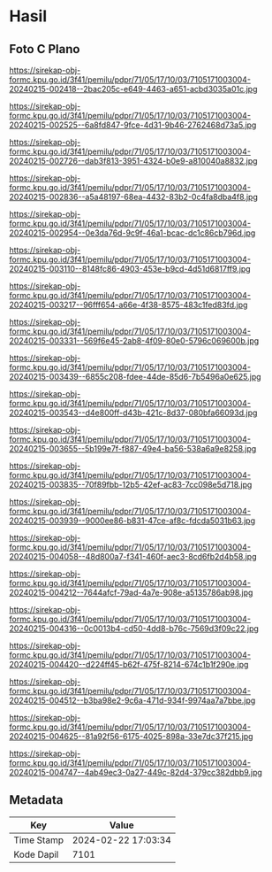 # Hasil

## Foto C Plano

https://sirekap-obj-formc.kpu.go.id/3f41/pemilu/pdpr/71/05/17/10/03/7105171003004-20240215-002418--2bac205c-e649-4463-a651-acbd3035a01c.jpg

https://sirekap-obj-formc.kpu.go.id/3f41/pemilu/pdpr/71/05/17/10/03/7105171003004-20240215-002525--6a8fd847-9fce-4d31-9b46-2762468d73a5.jpg

https://sirekap-obj-formc.kpu.go.id/3f41/pemilu/pdpr/71/05/17/10/03/7105171003004-20240215-002726--dab3f813-3951-4324-b0e9-a810040a8832.jpg

https://sirekap-obj-formc.kpu.go.id/3f41/pemilu/pdpr/71/05/17/10/03/7105171003004-20240215-002836--a5a48197-68ea-4432-83b2-0c4fa8dba4f8.jpg

https://sirekap-obj-formc.kpu.go.id/3f41/pemilu/pdpr/71/05/17/10/03/7105171003004-20240215-002954--0e3da76d-9c9f-46a1-bcac-dc1c86cb796d.jpg

https://sirekap-obj-formc.kpu.go.id/3f41/pemilu/pdpr/71/05/17/10/03/7105171003004-20240215-003110--8148fc86-4903-453e-b9cd-4d51d6817ff9.jpg

https://sirekap-obj-formc.kpu.go.id/3f41/pemilu/pdpr/71/05/17/10/03/7105171003004-20240215-003217--96fff654-a66e-4f38-8575-483c1fed83fd.jpg

https://sirekap-obj-formc.kpu.go.id/3f41/pemilu/pdpr/71/05/17/10/03/7105171003004-20240215-003331--569f6e45-2ab8-4f09-80e0-5796c069600b.jpg

https://sirekap-obj-formc.kpu.go.id/3f41/pemilu/pdpr/71/05/17/10/03/7105171003004-20240215-003439--6855c208-fdee-44de-85d6-7b5496a0e625.jpg

https://sirekap-obj-formc.kpu.go.id/3f41/pemilu/pdpr/71/05/17/10/03/7105171003004-20240215-003543--d4e800ff-d43b-421c-8d37-080bfa66093d.jpg

https://sirekap-obj-formc.kpu.go.id/3f41/pemilu/pdpr/71/05/17/10/03/7105171003004-20240215-003655--5b199e7f-f887-49e4-ba56-538a6a9e8258.jpg

https://sirekap-obj-formc.kpu.go.id/3f41/pemilu/pdpr/71/05/17/10/03/7105171003004-20240215-003835--70f89fbb-12b5-42ef-ac83-7cc098e5d718.jpg

https://sirekap-obj-formc.kpu.go.id/3f41/pemilu/pdpr/71/05/17/10/03/7105171003004-20240215-003939--9000ee86-b831-47ce-af8c-fdcda5031b63.jpg

https://sirekap-obj-formc.kpu.go.id/3f41/pemilu/pdpr/71/05/17/10/03/7105171003004-20240215-004058--48d800a7-f341-460f-aec3-8cd6fb2d4b58.jpg

https://sirekap-obj-formc.kpu.go.id/3f41/pemilu/pdpr/71/05/17/10/03/7105171003004-20240215-004212--7644afcf-79ad-4a7e-908e-a5135786ab98.jpg

https://sirekap-obj-formc.kpu.go.id/3f41/pemilu/pdpr/71/05/17/10/03/7105171003004-20240215-004316--0c0013b4-cd50-4dd8-b76c-7569d3f09c22.jpg

https://sirekap-obj-formc.kpu.go.id/3f41/pemilu/pdpr/71/05/17/10/03/7105171003004-20240215-004420--d224ff45-b62f-475f-8214-674c1b1f290e.jpg

https://sirekap-obj-formc.kpu.go.id/3f41/pemilu/pdpr/71/05/17/10/03/7105171003004-20240215-004512--b3ba98e2-9c6a-471d-934f-9974aa7a7bbe.jpg

https://sirekap-obj-formc.kpu.go.id/3f41/pemilu/pdpr/71/05/17/10/03/7105171003004-20240215-004625--81a92f56-6175-4025-898a-33e7dc37f215.jpg

https://sirekap-obj-formc.kpu.go.id/3f41/pemilu/pdpr/71/05/17/10/03/7105171003004-20240215-004747--4ab49ec3-0a27-449c-82d4-379cc382dbb9.jpg


## Metadata

| Key        | Value               |
| ---------- | ------------------- |
| Time Stamp | 2024-02-22 17:03:34 |
| Kode Dapil | 7101                |



